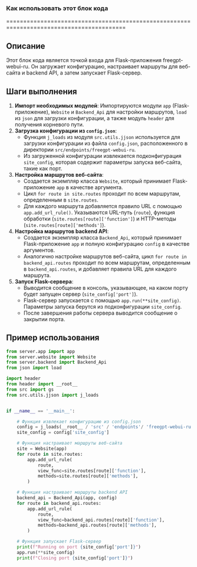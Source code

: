 ### Как использовать этот блок кода
=========================================================================================

Описание
-------------------------
Этот блок кода является точкой входа для Flask-приложения freegpt-webui-ru. Он загружает конфигурацию, настраивает маршруты для веб-сайта и backend API, а затем запускает Flask-сервер.

Шаги выполнения
-------------------------
1. **Импорт необходимых модулей**: Импортируются модули `app` (Flask-приложение), `Website` и `Backend_Api` для настройки маршрутов, `load` из `json` для загрузки конфигурации, а также модуль `header` для получения корневого пути.
2. **Загрузка конфигурации из `config.json`**:
   - Функция `j_loads` из модуля `src.utils.jjson` используется для загрузки конфигурации из файла `config.json`, расположенного в директории `src/endpoints/freegpt-webui-ru`.
   - Из загруженной конфигурации извлекается подконфигурация `site_config`, которая содержит параметры запуска веб-сайта, такие как порт.
3. **Настройка маршрутов веб-сайта**:
   - Создается экземпляр класса `Website`, который принимает Flask-приложение `app` в качестве аргумента.
   - Цикл `for route in site.routes` проходит по всем маршрутам, определенным в `site.routes`.
   - Для каждого маршрута добавляется правило URL с помощью `app.add_url_rule()`. Указываются URL-путь (`route`), функция обработки (`site.routes[route]['function']`) и HTTP-методы (`site.routes[route]['methods']`).
4. **Настройка маршрутов backend API**:
   - Создается экземпляр класса `Backend_Api`, который принимает Flask-приложение `app` и полную конфигурацию `config` в качестве аргументов.
   - Аналогично настройке маршрутов веб-сайта, цикл `for route in backend_api.routes` проходит по всем маршрутам, определенным в `backend_api.routes`, и добавляет правила URL для каждого маршрута.
5. **Запуск Flask-сервера**:
   - Выводится сообщение в консоль, указывающее, на каком порту будет запущен сервер (`site_config['port']`).
   - Flask-сервер запускается с помощью `app.run(**site_config)`. Параметры запуска берутся из подконфигурации `site_config`.
   - После завершения работы сервера выводится сообщение о закрытии порта.

Пример использования
-------------------------

```python
from server.app import app
from server.website import Website
from server.backend import Backend_Api
from json import load

import header
from header import __root__
from src import gs
from src.utils.jjson import j_loads


if __name__ == '__main__':

    # Функция извлекает конфигурацию из config.json
    config = j_loads(__root__ / 'src' / 'endpoints'/ 'freegpt-webui-ru' / 'config.json')
    site_config = config['site_config']

    # Функция настраивает маршруты веб-сайта
    site = Website(app)
    for route in site.routes:
        app.add_url_rule(
            route,
            view_func=site.routes[route]['function'],
            methods=site.routes[route]['methods'],
        )

    # Функция настраивает маршруты backend API
    backend_api = Backend_Api(app, config)
    for route in backend_api.routes:
        app.add_url_rule(
            route,
            view_func=backend_api.routes[route]['function'],
            methods=backend_api.routes[route]['methods'],
        )

    # Функция запускает Flask-сервер
    print(f"Running on port {site_config['port']}")
    app.run(**site_config)
    print(f"Closing port {site_config['port']}")